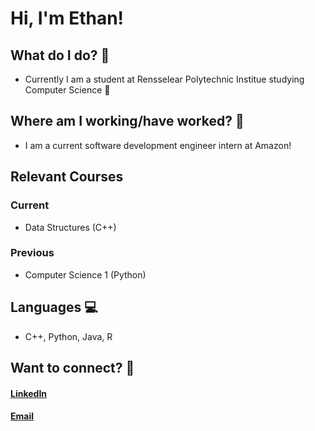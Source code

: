 # Hi, I'm Ethan!
## What do I do? :thought_balloon:
- Currently I am a student at Rensselear Polytechnic Institue studying Computer Science :school:
## Where am I working/have worked? :briefcase:
- I am a current software development engineer intern at Amazon!
## Relevant Courses
### Current
- Data Structures (C++)
### Previous
- Computer Science 1 (Python)
## Languages :computer:
- C++, Python, Java, R
## Want to connect? :postbox:
#### [LinkedIn](https://www.linkedin.com/in/ethanelizardogarcia/)
#### [Email](ethan2917@gmail.com)
